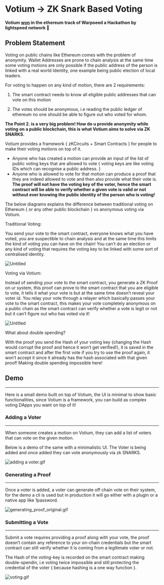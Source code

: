 # Votium → ZK Snark Based Voting

**Votium [won](https://devfolio.co/projects/votium-f468) in the ethereum track of Warpseed a Hackathon by lightspeed network 🚀**

## Problem Statement

Voting on public chains like Ethereum comes with the problem of anonymity. Wallet Addresses are prone to chain analysis at the same time some voting motions are only possible if the public address of the person is linked with a real world Identity, one example being public election of local leaders.

For voting to happen on any kind of motion, there are 2 requirements:
1.  The smart contract needs to know all eligible public addresses that can vote on this motion

1. The votes should be anonymous, i.e reading the public ledger of ethereum no one should be able to figure out who voted for whom.

**The Point 2. is a very big problem! How do u provide anonymity while voting on a public 
blockchain, this is what Votium aims to solve via ZK SNARKS.**

Votium provides a framework { zKCircuits + Smart Contracts } for people to make their voting motions on top of it.

- Anyone who has created a motion can provide an input of the list of public voting keys that are allowed to vote { voting keys are like voting IDs which can recognise a public address. }
- Anyone who is allowed to vote for that motion can produce a proof that they are indeed allowed to vote and then also provide what their vote is. **The proof will not have the voting key of the voter, hence the smart contract will be able to verify whether a given vote is valid or not without ever knowing the public identity of the person who is voting!**

The below diagrams explains the difference between traditional voting on Ethereum { or any other public blockchain } vs anonymous voting via Votium.

Traditional Voting:

You send your vote to the smart contract, everyone knows what you have voted, you are suspectible to chain analysis and at the same time this limits the kind of voting you can have on the chain! You can’t do an election or any kind of voting that requires the voting key to be linked with some sort of centralised identity.

![Untitled](https://cloud-izsid6re1-hack-club-bot.vercel.app/0image.png)

Voting via Votium:

Instead of sending your vote to the smart contract, you generate a ZK Proof on ur system, this proof can prove to the smart contract that you are eligible to vote, it tells it what your vote is but at the same time doesn’t reveal your voter id. You relay your vote through a relayer which basically passes your vote to the smart contract, this makes your vote completely anonymous on a public chain as the smart contract can verify whether a vote is legit or not but it can’t figure out who has voted via it!

![Untitled](https://cloud-nhtspgez5-hack-club-bot.vercel.app/0image.png)

What about double spending?

With the proof you send the Hash of your voting key {changing the Hash would corrupt the proof and hence it won’t get verified!}, it is saved in the smart contract and after the first vote if you try to use the proof again, it won’t accept it since it already has the hash associated with that given proof! Making double spending impossible here! 

## Demo

---

Here is a small demo built on top of Votium, the UI is minimal to show basic functionalities, since Votium is a framework, you can build as complex voting DApps you want on top of it!

### Adding a Voter

---

When someone creates a motion on Votium, they can add a list of voters that can vote on the given motion.

Below is a demo of the same with a minimalistic UI. The Voter is being added and once added they can vote anonymously via zk SNARKS.

![adding a voter.gif](https://cloud-5z1zvpb9s-hack-club-bot.vercel.app/0adding_a_voter.gif)

### Generating a Proof

---

Once a voter is added, a voter can generate off chain vote on their system, for the demo a cli is used but in production it will go either with a plugin or a native app like 1password.

![generating_proof_original.gif](https://cloud-1eytkarws-hack-club-bot.vercel.app/0generating_proof_original.gif)

### Submitting a Vote

---

Submit a vote requires providing a proof along with your vote, the proof doesn’t contain any reference to your on-chain credentials but the smart contract can still verify whether it is coming from a legitimate voter or not.

The Hash of the voting-key is recorded on the smart contract making double-spendin, i.e voting twice impossible and still protecting the credential of the voter { because hashing is a one way function }.

  

![voting.gif](https://cloud-cguwtec9h-hack-club-bot.vercel.app/0voting.gif)
